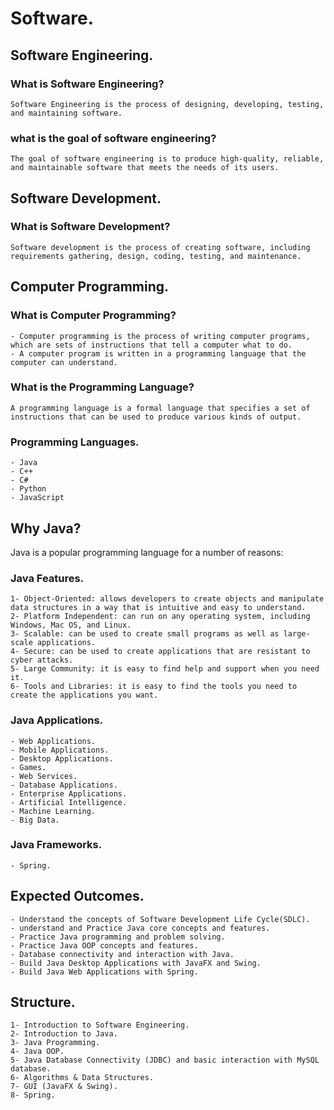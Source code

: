 # Software.

## Software Engineering.

### What is Software Engineering?

    Software Engineering is the process of designing, developing, testing, and maintaining software.

### what is the goal of software engineering?

    The goal of software engineering is to produce high-quality, reliable, and maintainable software that meets the needs of its users.

## Software Development.

### What is Software Development?

    Software development is the process of creating software, including requirements gathering, design, coding, testing, and maintenance.

## Computer Programming.

### What is Computer Programming?

    - Computer programming is the process of writing computer programs, which are sets of instructions that tell a computer what to do.
    - A computer program is written in a programming language that the computer can understand.

### What is the Programming Language?

    A programming language is a formal language that specifies a set of instructions that can be used to produce various kinds of output.

### Programming Languages.

    - Java
    - C++
    - C#
    - Python
    - JavaScript

## Why Java?

Java is a popular programming language for a number of reasons:

### Java Features.

    1- Object-Oriented: allows developers to create objects and manipulate data structures in a way that is intuitive and easy to understand.
    2- Platform Independent: can run on any operating system, including Windows, Mac OS, and Linux.
    3- Scalable: can be used to create small programs as well as large-scale applications.
    4- Secure: can be used to create applications that are resistant to cyber attacks.
    5- Large Community: it is easy to find help and support when you need it.
    6- Tools and Libraries: it is easy to find the tools you need to create the applications you want.    

### Java Applications.

    - Web Applications.
    - Mobile Applications.
    - Desktop Applications.
    - Games.
    - Web Services.
    - Database Applications.
    - Enterprise Applications.
    - Artificial Intelligence.
    - Machine Learning.
    - Big Data.

### Java Frameworks.

    - Spring.

## Expected Outcomes.

    - Understand the concepts of Software Development Life Cycle(SDLC).
    - understand and Practice Java core concepts and features.
    - Practice Java programming and problem solving.
    - Practice Java OOP concepts and features.
    - Database connectivity and interaction with Java.
    - Build Java Desktop Applications with JavaFX and Swing.
    - Build Java Web Applications with Spring.

## Structure.

    1- Introduction to Software Engineering.
    2- Introduction to Java.
    3- Java Programming.
    4- Java OOP.
    5- Java Database Connectivity (JDBC) and basic interaction with MySQL database.
    6- Algorithms & Data Structures.
    7- GUI (JavaFX & Swing).
    8- Spring.